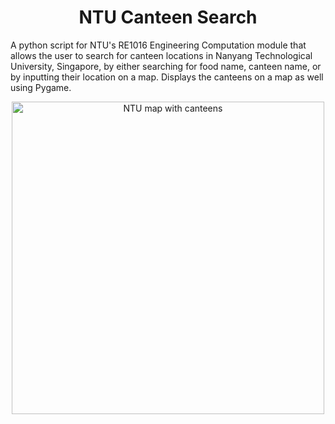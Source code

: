 <h1 align="center">NTU Canteen Search</h1>
<p>A python script for NTU's RE1016 Engineering Computation module that allows the user to search for canteen locations in Nanyang Technological University, Singapore, by either searching for food name, canteen name, or by inputting their location on a map. Displays the canteens on a map as well using Pygame.</p>
<p align="center"><img width="500px" alt="NTU map with canteens" src="https://i.imgur.com/kIBPscB.png"></img></p>
